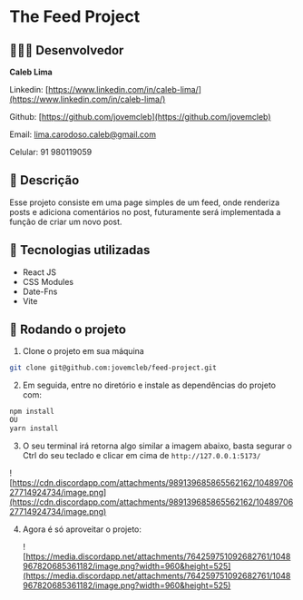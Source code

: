 # The Feed Project

## 👨🏽‍💻 Desenvolvedor

**Caleb Lima**

Linkedin: [https://www.linkedin.com/in/caleb-lima/](https://www.linkedin.com/in/caleb-lima/)

Github: [https://github.com/jovemcleb](https://github.com/jovemcleb)

Email: lima.carodoso.caleb@gmail.com

Celular: 91 980119059

## 📝 Descrição

Esse projeto consiste em uma page simples de um feed, onde renderiza posts e adiciona comentários no post, futuramente será implementada a função de criar um novo post.

## 🔧 Tecnologias utilizadas

- React JS
- CSS Modules
- Date-Fns
- Vite

## 🚀 Rodando o projeto

1. Clone o projeto em sua máquina

```bash
git clone git@github.com:jovemcleb/feed-project.git
```

2. Em seguida, entre no diretório e instale as dependências do projeto com:

```bash
npm install
OU
yarn install
```

3. O seu terminal irá retorna algo similar a imagem abaixo, basta segurar o Ctrl do seu teclado e clicar em cima de `http://127.0.0.1:5173/`

![https://cdn.discordapp.com/attachments/989139685865562162/1048970627714924734/image.png](https://cdn.discordapp.com/attachments/989139685865562162/1048970627714924734/image.png)

4. Agora é só aproveitar o projeto:

   ![https://media.discordapp.net/attachments/764259751092682761/1048967820685361182/image.png?width=960&height=525](https://media.discordapp.net/attachments/764259751092682761/1048967820685361182/image.png?width=960&height=525)
